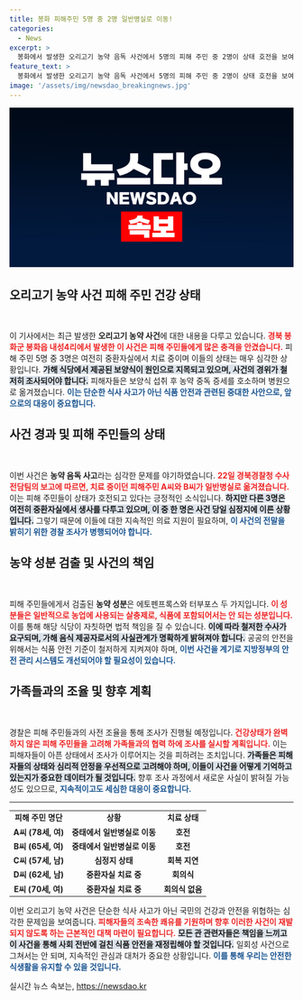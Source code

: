 ```yaml
---
title: 봉화 피해주민 5명 중 2명 일반병실로 이동!
categories:
  - News
excerpt: >
  봉화에서 발생한 오리고기 농약 음독 사건에서 5명의 피해 주민 중 2명이 상태 호전을 보여 일반병실로 옮겨졌습니다. 그러나 나머지 3명은 여전히 중환자실에서 치료 중이며, 사건 경위에 대한 경찰 조사도 진행될 예정입니다. 클릭해 자세한 이야기를 확인하세요!
feature_text: >
  봉화에서 발생한 오리고기 농약 음독 사건에서 5명의 피해 주민 중 2명이 상태 호전을 보여 일반병실로 옮겨졌습니다. 그러나 나머지 3명은 여전히 중환자실에서 치료 중이며, 사건 경위에 대한 경찰 조사도 진행될 예정입니다. 클릭해 자세한 이야기를 확인하세요!
image: '/assets/img/newsdao_breakingnews.jpg'
---
```


<p><img src="/assets/img/newsdao_breakingnews.jpg" alt="koreaapp 속보" /></p>

<h2 data-ke-size="size26">오리고기 농약 사건 피해 주민 건강 상태</h2>

<p data-ke-size="size16">&nbsp;</p>

<p>이 기사에서는 최근 발생한 <b>오리고기 농약 사건</b>에 대한 내용을 다루고 있습니다. <b><span style="color: #ee2323;">경북 봉화군 봉화읍 내성4리에서 발생한 이 사건은 피해 주민들에게 많은 충격을 안겼습니다.</span></b> 피해 주민 5명 중 3명은 여전히 중환자실에서 치료 중이며 이들의 상태는 매우 심각한 상황입니다. <b><span style="background-color: #21538527;">가해 식당에서 제공된 보양식이 원인으로 지목되고 있으며, 사건의 경위가 철저히 조사되어야 합니다.</span></b> 피해자들은 보양식 섭취 후 농약 중독 증세를 호소하며 병원으로 옮겨졌습니다. <b><span style="color: #1a5490;">이는 단순한 식사 사고가 아닌 식품 안전과 관련된 중대한 사안으로, 앞으로의 대응이 중요합니다.</span></b></p>

<h2 data-ke-size="size26">사건 경과 및 피해 주민들의 상태</h2>

<p data-ke-size="size16">&nbsp;</p>

<p>이번 사건은 <b>농약 음독 사고</b>라는 심각한 문제를 야기하였습니다. <b><span style="color: #ee2323;">22일 경북경찰청 수사전담팀의 보고에 따르면, 치료 중이던 피해주민 A씨와 B씨가 일반병실로 옮겨졌습니다.</span></b> 이는 피해 주민들이 상태가 호전되고 있다는 긍정적인 소식입니다. <b><span style="background-color: #21538527;">하지만 다른 3명은 여전히 중환자실에서 생사를 다투고 있으며, 이 중 한 명은 사건 당일 심정지에 이른 상황입니다.</span></b> 그렇기 때문에 이들에 대한 지속적인 의료 지원이 필요하며, <b><span style="color: #1a5490;">이 사건의 전말을 밝히기 위한 경찰 조사가 병행되어야 합니다.</span></b></p>

<h2 data-ke-size="size26">농약 성분 검출 및 사건의 책임</h2>

<p data-ke-size="size16">&nbsp;</p>

<p>피해 주민들에게서 검출된 <b>농약 성분</b>은 에토펜프록스와 터부포스 두 가지입니다. <b><span style="color: #ee2323;">이 성분들은 일반적으로 농업에 사용되는 살충제로, 식품에 포함되어서는 안 되는 성분입니다.</span></b> 이를 통해 해당 식당이 자칫하면 법적 책임을 질 수 있습니다. <b><span style="background-color: #21538527;">이에 따라 철저한 수사가 요구되며, 가해 음식 제공자로서의 사실관계가 명확하게 밝혀져야 합니다.</span></b> 공공의 안전을 위해서는 식품 안전 기준이 철저하게 지켜져야 하며, <b><span style="color: #1a5490;">이번 사건을 계기로 지방정부의 안전 관리 시스템도 개선되어야 할 필요성이 있습니다.</span></b></p>

<h2 data-ke-size="size26">가족들과의 조율 및 향후 계획</h2>

<p data-ke-size="size16">&nbsp;</p>

<p>경찰은 피해 주민들과의 사전 조율을 통해 조사가 진행될 예정입니다. <b><span style="color: #ee2323;">건강상태가 완벽하지 않은 피해 주민들을 고려해 가족들과의 협력 하에 조사를 실시할 계획입니다.</span></b> 이는 피해자들이 아픈 상태에서 조사가 이루어지는 것을 피하려는 조치입니다. <b><span style="background-color: #21538527;">가족들은 피해자들의 상태와 심리적 안정을 우선적으로 고려해야 하며, 이들이 사건을 어떻게 기억하고 있는지가 중요한 데이터가 될 것입니다.</span></b> 향후 조사 과정에서 새로운 사실이 밝혀질 가능성도 있으므로, <b><span style="color: #1a5490;">지속적이고도 세심한 대응이 중요합니다.</span></b></p>

<hr>

<table style="width: 100%;">

<tr>

<td style="text-align: center; height: 17px;"><b>피해 주민 명단</b></td>

<td style="text-align: center; height: 17px;"><b>상황</b></td>

<td style="text-align: center; height: 17px;"><b>치료 상태</b></td>

</tr>

<tr>

<td style="text-align: center; height: 17px;"><b>A씨 (78세, 여)</b></td>

<td style="text-align: center; height: 17px;"><b>중태에서 일반병실로 이동</b></td>

<td style="text-align: center; height: 17px;"><b>호전</b></td>

</tr>

<tr>

<td style="text-align: center; height: 17px;"><b>B씨 (65세, 여)</b></td>

<td style="text-align: center; height: 17px;"><b>중태에서 일반병실로 이동</b></td>

<td style="text-align: center; height: 17px;"><b>호전</b></td>

</tr>

<tr>

<td style="text-align: center; height: 17px;"><b>C씨 (57세, 남)</b></td>

<td style="text-align: center; height: 17px;"><b>심정지 상태</b></td>

<td style="text-align: center; height: 17px;"><b>회복 지연</b></td>

</tr>

<tr>

<td style="text-align: center; height: 17px;"><b>D씨 (62세, 남)</b></td>

<td style="text-align: center; height: 17px;"><b>중환자실 치료 중</b></td>

<td style="text-align: center; height: 17px;"><b>회의식</b></td>

</tr>

<tr>

<td style="text-align: center; height: 17px;"><b>E씨 (70세, 여)</b></td>

<td style="text-align: center; height: 17px;"><b>중환자실 치료 중</b></td>

<td style="text-align: center; height: 17px;"><b>회의식 없음</b></td>

</tr>

</table>

<p data-ke-size="size16"></p> 

<p>이번 오리고기 농약 사건은 단순한 식사 사고가 아닌 국민의 건강과 안전을 위협하는 심각한 문제임을 보여줍니다. <b><span style="color: #ee2323;">피해자들의 조속한 쾌유를 기원하며 향후 이러한 사건이 재발되지 않도록 하는 근본적인 대책 마련이 필요합니다.</span></b> <b><span style="background-color: #21538527;">모든 관 관련자들은 책임을 느끼고 이 사건을 통해 사회 전반에 걸친 식품 안전을 재정립해야 할 것입니다.</span></b> 일회성 사건으로 그쳐서는 안 되며, 지속적인 관심과 대처가 중요한 상황입니다. <b><span style="color: #1a5490;">이를 통해 우리는 안전한 식생활을 유지할 수 있을 것입니다.</span></b></p>
실시간 뉴스 속보는, <a href="https://newsdao.kr" rel="dofollow">https://newsdao.kr</a>


